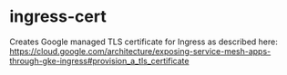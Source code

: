 # ingress-cert

Creates Google managed TLS certificate for Ingress as described here: https://cloud.google.com/architecture/exposing-service-mesh-apps-through-gke-ingress#provision_a_tls_certificate 
